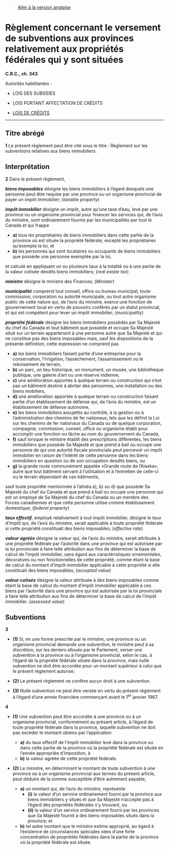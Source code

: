 > [Aller à la version anglaise](/en/Regulations/Consolidated%20Regulations%20of%20Canada/301-400/C.R.C.,%20c.%20343.md)

# Règlement concernant le versement de subventions aux provinces relativement aux propriétés fédérales qui y sont situées

**C.R.C., ch. 343**

Autorités habilitantes : 
- LOIS DES SUBSIDES

- LOIS PORTANT AFFECTATION DE CRÉDITS

- [LOIS DE CRÉDITS](/fr/Lois/Lois%20révisées%20du%20Canada/Z/Z-01.md)

----------



## Titre abrégé


**1** Le présent règlement peut être cité sous le titre : Règlement sur les subventions relatives aux biens immobiliers.




## Interprétation


**2** Dans le présent règlement,

***biens imposables*** désigne les biens immobiliers à l’égard desquels une personne peut être requise par une province ou un organisme provincial de payer un impôt immobilier; (*taxable property*)

***impôt immobilier*** désigne un impôt, autre qu’une taxe d’eau, levé par une province ou un organisme provincial pour financer les services qui, de l’avis du ministre, sont ordinairement fournis par les municipalités par tout le Canada et qui frappe
- **a)** tous les propriétaires de biens immobiliers dans cette partie de la province où est située la propriété fédérale, excepté les propriétaires qu’exempte la loi, et
- **b)** les personnes qui sont locataires ou occupants de biens immobiliers que possède une personne exemptée par la loi,

et calculé en appliquant un ou plusieurs taux à la totalité ou à une partie de la valeur cotisée desdits biens immobiliers; (*real estate tax*)

***ministre*** désigne le ministre des Finances; (*Minister*)

***municipalité*** comprend tout conseil, office ou bureau municipal, toute commission, corporation ou autorité municipale, ou tout autre organisme public de cette nature qui, de l’avis du ministre, exerce une fonction de gouvernement local en vertu de pouvoirs conférés par un statut provincial, et qui est compétent pour lever un impôt immobilier; (*municipality*)

***propriété fédérale*** désigne les biens immobiliers possédés par Sa Majesté du chef du Canada et tout bâtiment que possède et occupe Sa Majesté situé sur un terrain appartenant à une personne autre que Sa Majesté et qui ne constitue pas des biens imposables mais, sauf les dispositions de la présente définition, cette expression ne comprend pas
- **a)** les biens immobiliers faisant partie d’une entreprise pour la conservation, l’irrigation, l’assèchement, l’assainissement ou le reboisement de terrain,
- **b)** un parc, un lieu historique, un monument, un musée, une bibliothèque publique, une galerie d’art ou une réserve indienne,
- **c)** une amélioration apportée à quelque terrain ou construction qui n’est pas un bâtiment destiné à abriter des personnes, une installation ou des biens mobiliers,
- **d)** une amélioration apportée à quelque terrain ou construction faisant partie d’un établissement de défense qui, de l’avis du ministre, est un établissement de défense autonome,
- **e)** les biens immobiliers assujettis au contrôle, à la gestion ou à l’administration des chemins de fer nationaux, tels que les définit la Loi sur les chemins de fer nationaux du Canada ou de quelque corporation, compagnie, commission, conseil, office ou organisme établi pour accomplir une fonction ou tâche au nom du gouvernement du Canada,
- **f)** sauf lorsque le ministre établit des prescriptions différentes, les biens immobiliers que possède Sa Majesté et que prend à bail ou occupe une personne de qui une autorité fiscale provinciale peut percevoir un impôt immobilier en raison de l’intérêt de cette personne dans les biens immobiliers en question ou de son occupation desdits biens, ou
- **g)** la grande route communément appelée «Grande route de l’Alaska», autre que tout bâtiment servant à l’utilisation et à l’entretien de celle-ci ou le terrain dépendant de ces bâtiments,

sauf toute propriété mentionnée à l’alinéa a), b) ou d) que possède Sa Majesté du chef du Canada et que prend à bail ou occupe une personne qui est un employé de Sa Majesté du chef du Canada ou un membre des Forces canadiennes et que cette personne utilise comme établissement domestique; (*federal property*)

***taux effectif***, employé relativement à tout impôt immobilier, désigne le taux d’impôt qui, de l’avis du ministre, serait applicable à toute propriété fédérale si cette propriété constituait des biens imposables; (*effective rate*)

***valeur agréée*** désigne la valeur qui, de l’avis du ministre, serait attribuée à une propriété fédérale par l’autorité dans une province qui est autorisée par la loi provinciale à faire telle attribution aux fins de déterminer la base de calcul de l’impôt immobilier, sans égard aux caractéristiques ornementales, décoratives ou non fonctionnelles de cette propriété, comme étant la base de calcul du montant d’impôt immobilier applicable à cette propriété si elle constituait des biens imposables; (*accepted value*)

***valeur cotisée*** désigne la valeur attribuée à des biens imposables comme étant la base de calcul du montant d’impôt immobilier applicable à ces biens par l’autorité dans une province qui est autorisée par la loi provinciale à faire telle attribution aux fins de déterminer la base de calcul de l’impôt immobilier. (*assessed value*)




## Subventions


**3** 

- **(1)** Si, en une forme prescrite par le ministre, une province ou un organisme provincial demande une subvention, le ministre peut à sa discrétion, sur les deniers alloués par le Parlement, verser une subvention à la province ou à l’organisme provincial, selon le cas, à l’égard de la propriété fédérale située dans la province, mais nulle subvention ne doit être accordée pour un montant supérieur à celui que le présent règlement autorise.

- **(2)** Le présent règlement ne confère aucun droit à une subvention.

- **(3)** Nulle subvention ne peut être versée en vertu du présent règlement à l’égard d’une année financière commençant avant le 1<sup>er</sup> janvier 1967.



**4** 

- **(1)** Une subvention peut être accordée à une province ou à un organisme provincial, conformément au présent article, à l’égard de toute propriété fédérale dans la province, laquelle subvention ne doit pas excéder le montant obtenu par l’application
	- **a)** du taux effectif de l’impôt immobilier levé dans la province ou dans cette partie de la province où la propriété fédérale est située en l’année appropriée d’imposition,
à
	- **b)** la valeur agréée de cette propriété fédérale.

- **(2)** Le ministre, en déterminant le montant de toute subvention à une province ou à un organisme provincial aux termes du présent article, peut déduire de la somme susceptible d’être autrement payable,
	- **a)** un montant qui, de l’avis du ministre, représente
		- **(i)** la valeur d’un service ordinairement fourni par la province aux biens immobiliers y situés et que Sa Majesté n’accepte pas à l’égard des propriétés fédérales s’y trouvant, ou
		- **(ii)** la valeur d’un service ordinairement fourni par les provinces que Sa Majesté fournit à des biens imposables situés dans la province; et
	- **b)** tel autre montant que le ministre estime approprié, eu égard à l’existence de circonstances spéciales nées d’une forte concentration de propriétés fédérales dans la partie de la province où la propriété fédérale est située.


